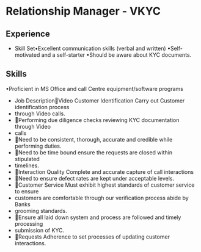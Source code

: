 # Relationship Manager - VKYC

## Experience

* Skill Set•Excellent communication skills (verbal and written)
•Self-motivated and a self-starter
•Should be aware about KYC documents.

## Skills

•Proficient in MS Office and call Centre equipment/software programs
* Job DescriptionVideo Customer Identification Carry out Customer identification process
* through Video calls.
* Performing due diligence checks reviewing KYC documentation through Video
* calls
* Need to be consistent, thorough, accurate and credible while performing duties.
* Need to be time bound ensure the requests are closed within stipulated
* timelines.
* Interaction Quality Complete and accurate capture of call interactions
* Need to ensure defect rates are kept under acceptable levels.
* Customer Service Must exhibit highest standards of customer service to ensure
* customers are comfortable through our verification process abide by Banks
* grooming standards.
* Ensure all laid down system and process are followed and timely processing
* submission of KYC.
* Requests Adherence to set processes of updating customer interactions.
